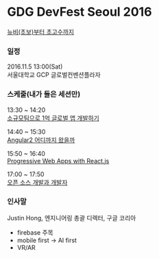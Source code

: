 # GDG DevFest Seoul 2016
[뉴비(초보)부터 초고수까지](https://festi.kr/festi/gdg-korea-2016-devfest-seoul/)  

### 일정
2016.11.5 13:00(Sat)  
서울대학교 GCP 글로벌컨벤션플라자

### 스케줄(내가 들은 세션만)
13:30 ~ 14:20  
[소규모팀으로 1억 글로벌 앱 개발하기](https://festi.kr/festi/gdg-korea-2016-devfest-seoul/program/103/)  

14:40 ~ 15:30  
[Angular2 어디까지 왔을까](https://github.com/Allie-Kim/TIL/blob/master/Conference/GoogleDeveloperGroupDevFestSeoul2016/Angular2.md)

15:50 ~ 16:40  
[Progressive Web Apps with React.js](https://github.com/Allie-Kim/TIL/blob/master/Conference/GoogleDeveloperGroupDevFestSeoul2016/Progressive-Web-Apps-with-ReactJS.md)

17:00 ~ 17:50  
[오픈 소스 개발과 개발자](http://www.slideshare.net/seojuyung/gdg-devfest-seoul-2016)

### 인사말
Justin Hong, 엔지니어링 총괄 디렉터, 구글 코리아  
* firebase 주목
* mobile first -> AI first
* VR/AR 

